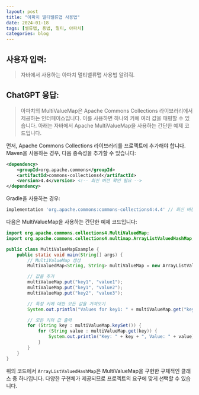 ```yaml
---
layout: post
title: "아파치 멀티밸류맵 사용법"
date: 2024-01-18
tags: [밸류맵, 용법, 멀티, 아파치]
categories: blog
---
```


## 사용자 입력:
> 자바에서 사용하는 아파치 멀티밸류맵 사용법 알려줘.

## ChatGPT 응답:
> 아파치의 MultiValueMap은 Apache Commons Collections 라이브러리에서 제공하는 인터페이스입니다. 이를 사용하면 하나의 키에 여러 값을 매핑할 수 있습니다. 아래는 자바에서 Apache MultiValueMap을 사용하는 간단한 예제 코드입니다.

먼저, Apache Commons Collections 라이브러리를 프로젝트에 추가해야 합니다. Maven을 사용하는 경우, 다음 종속성을 추가할 수 있습니다:

```xml
<dependency>
    <groupId>org.apache.commons</groupId>
    <artifactId>commons-collections4</artifactId>
    <version>4.4</version> <!-- 최신 버전 확인 필요 -->
</dependency>
```

Gradle을 사용하는 경우:

```groovy
implementation 'org.apache.commons:commons-collections4:4.4' // 최신 버전 확인 필요
```

다음은 MultiValueMap을 사용하는 간단한 예제 코드입니다:

```java
import org.apache.commons.collections4.MultiValuedMap;
import org.apache.commons.collections4.multimap.ArrayListValuedHashMap;

public class MultiValueMapExample {
    public static void main(String[] args) {
        // MultiValueMap 생성
        MultiValuedMap<String, String> multiValueMap = new ArrayListValuedHashMap<>();

        // 값을 추가
        multiValueMap.put("key1", "value1");
        multiValueMap.put("key1", "value2");
        multiValueMap.put("key2", "value3");

        // 특정 키에 대한 모든 값을 가져오기
        System.out.println("Values for key1: " + multiValueMap.get("key1"));

        // 모든 키와 값 출력
        for (String key : multiValueMap.keySet()) {
            for (String value : multiValueMap.get(key)) {
                System.out.println("Key: " + key + ", Value: " + value);
            }
        }
    }
}
```

위의 코드에서 `ArrayListValuedHashMap`은 MultiValueMap을 구현한 구체적인 클래스 중 하나입니다. 다양한 구현체가 제공되므로 프로젝트의 요구에 맞게 선택할 수 있습니다.

